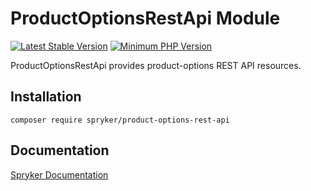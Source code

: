 # ProductOptionsRestApi Module
[![Latest Stable Version](https://poser.pugx.org/spryker/product-options-rest-api/v/stable.svg)](https://packagist.org/packages/spryker/product-options-rest-api)
[![Minimum PHP Version](https://img.shields.io/badge/php-%3E%3D%207.4-8892BF.svg)](https://php.net/)

ProductOptionsRestApi provides product-options REST API resources.

## Installation

```
composer require spryker/product-options-rest-api
```

## Documentation

[Spryker Documentation](https://docs.spryker.com)
